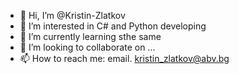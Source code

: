 - 👋 Hi, I’m @Kristin-Zlatkov
- 👀 I’m interested in C# and Python developing
- 🌱 I’m currently learning sthe same 
- 💞️ I’m looking to collaborate on ...
- 📫 How to reach me: email. kristin_zlatkov@abv.bg

<!---
Kristin-Zlatkov/Kristin-Zlatkov is a ✨ special ✨ repository because its `README.md` (this file) appears on your GitHub profile.
You can click the Preview link to take a look at your changes.
--->
